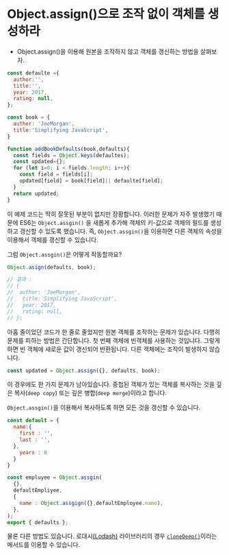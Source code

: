 # Object.assign()으로 조작 없이 객체를 생성하라

* Object.assign()을 이용해 원본을 조작하지 않고 객체를 갱신하는 방법을 살펴보자.

```js 
const defaulte ={
  author:'',
  title:'',
  year: 2017,
  rating: null,
};

const book = {
  author: 'JoeMorgan',
  title:'Simplifying JavaScript',
}

function addBookDefaults(book,defaults){
  const fields = Object.keys(defaultes);
  const updated={};
  for (let i=0; i < fields.length; i++){
    const field = fields[i];
    updated[field] = book[field]|| defaulte[field];
  }
  return updated;
}
```
이 예제 코드는 딱히 잘못된 부분이 없지만 장황합니다. 이러한 문제가 자주 발생했기 때문에 ES6는 `Object.assgin()` 을 새롭게 추가해 객체의 키-값으로 객체의 필드를 생성하고 갱신할 수 있도록 했습니다. 즉, `Object.assgin()`을 이용하면 다른 객체의 속성을 이용해서 객체를 갱신할 수 있습니다.

그럼 `Object.assgin()`은 어떻게 작동할까요?
```js   
Object.asign(defaults, book);

// 결과 : 
// {
//  author: 'JoeMorgan',
//   title:'Simplifying JavaScript',
//   year: 2017,
//   rating: null,
// };
```
아홉 줄이었던 코드가 한 줄로 줄었지만 원본 객체를 조작하는 문제가 있습니다. 다행히 문제를 피하는 방법은 간단합니다. 첫 번째 객체에 빈객체를 사용하는 것입니다. 그렇게 하면 빈 객체에 새로운 값이 갱신되어 반환됩니다. 다른 객체에는 조작이 발생하지 않습니다.

```js 
const updated = Object.assign({}, defaults, book);
```

이 경우에도 한 가지 문제가 남아있습니다. 
중첩된 객체가 있는 객체를 복사하는 것을 깊은 복사(`deep copy`) 또는 깊은 병합(`deep merge`)이라고 합니다. 

`Object.assgin()`을 이용해서 복사하도록 하면 모든 것을 갱신할 수 있습니다.
```js 
const default = {
  name:{
    first : '',
    last : '',
  },
    years : 0
  }
}

const empluyee = Object.assgin(
  {},
  defaultEmpliyee,
  { 
    name : Object.assgign({},defaultEmployee.name),
  },
);
export { defaults };
```

물론 다른 방법도 있습니다. 로대시[(Lodash)](https://lodash.com/) 라이브러리의 경우 [`cloneDeep()`](https://www.geeksforgeeks.org/lodash-_-clonedeep-method/)이라는 메서드를 이용할 수 있습니다. 

